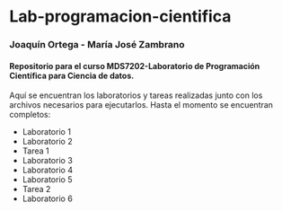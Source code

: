 # Lab-programacion-cientifica
### Joaquín Ortega - María José Zambrano
#### Repositorio para el curso MDS7202-Laboratorio de Programación Científica para Ciencia de datos.

Aquí se encuentran los laboratorios y tareas realizadas junto con los archivos necesarios para ejecutarlos.
Hasta el momento se encuentran completos:
- Laboratorio 1
- Laboratorio 2
- Tarea 1
- Laboratorio 3
- Laboratorio 4
- Laboratorio 5
- Tarea 2
- Laboratorio 6
